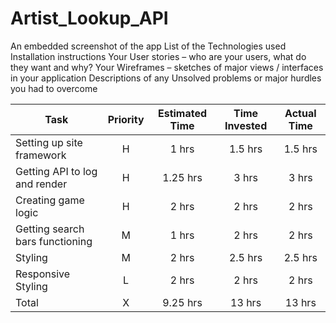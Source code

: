# Artist_Lookup_API

 An embedded screenshot of the app
 List of the Technologies used
 Installation instructions
 Your User stories – who are your users, what do they want and why?
 Your Wireframes – sketches of major views / interfaces in your application
 Descriptions of any Unsolved problems or major hurdles you had to overcome
 
| Task | Priority | Estimated Time | Time Invested | Actual Time |
| --- | :---: |  :---: | :---: | :---: |
| Setting up site framework | H | 1 hrs| 1.5 hrs | 1.5 hrs |
| Getting API to log and render | H |  1.25 hrs| 3 hrs | 3 hrs | Spotify API didn't work
| Creating game logic | H | 2 hrs| 2 hrs |  2 hrs  |
| Getting search bars functioning | M | 1 hrs|  2 hrs | 2 hrs |
| Styling| M | 2 hrs|   2.5 hrs|  2.5 hrs |
| Responsive Styling | L | 2 hrs| 2 hrs |  2 hrs  |
| Total | X | 9.25 hrs | 13 hrs  |  13 hrs|




